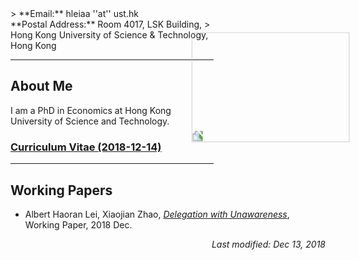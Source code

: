 <img src="https://user-images.githubusercontent.com/16741954/53255641-016e1f80-3701-11e9-9e6d-ec4a209a4815.jpg" style="transform:rotate(270deg);" width="176" height="252.8" align = right>
> **Email:** hleiaa ''at'' ust.hk <br> **Postal Address:** Room 4017, LSK Building, 
> Hong Kong University of Science & Technology, Hong Kong


---

## About Me

I am a PhD in Economics at Hong Kong University of Science and Technology. 

### [Curriculum Vitae (2018-12-14)](https://albertlei.github.io/cv/cv.pdf)

---

## Working Papers
- Albert Haoran Lei, Xiaojian Zhao, [_Delegation with Unawareness_](https://papers.ssrn.com/sol3/papers.cfm?abstract_id=3300732#), Working Paper, 2018 Dec.





<p align="right"><I>Last modified: Dec 13, 2018</I></p>
